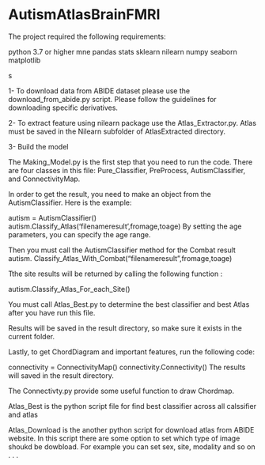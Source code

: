 # AutismAtlasBrainFMRI
The project required the following requirements:

python 3.7 or higher
mne 
pandas
stats
sklearn
nilearn
numpy
seaborn
matplotlib
 
s


1- To download data from ABIDE dataset please use the download_from_abide.py script. Please follow the guidelines for downloading specific derivatives.

2- To extract feature using nilearn package use the Atlas_Extractor.py. Atlas must be saved in the  Nilearn subfolder of AtlasExtracted directory.

3- Build the model  
  

The Making_Model.py is the first step that you need to run the code. 
There are four classes in this file: Pure_Classifier, PreProcess, AutismClassifier, and ConnectivityMap.

In order to get the result, you need to make an object from the AutismClassifier. Here is the example:

autism = AutismClassifier()
autism.Classify_Atlas(‘filenameresult’,fromage,toage)
By setting the age parameters, you can specify the age range.

Then you must call the AutismClassifier method for the Combat result
autism. Classify_Atlas_With_Combat(“filenameresult”,fromage,toage)

Tthe site results will be returned by calling the following function :

autism.Classify_Atlas_For_each_Site()

You must call Atlas_Best.py to determine the best classifier and best Atlas after you have run this file. 

Results will be saved in the result directory, so make sure it exists in the current folder.

Lastly, to get ChordDiagram and important features, run the following code:

connectivity = ConnectivityMap()
connectivity.Connectivity()
The results will saved in the result directory. 

The Connectivty.py provide some useful function to draw Chordmap.

Atlas_Best is the python script file for find best classifier across all calssifier and atlas 

Atlas_Download is the another python script for download atlas from ABIDE website. In this script there are some option to set which type of image shoukd be dowbload. For example you can set sex, site, modality and so on . . .









